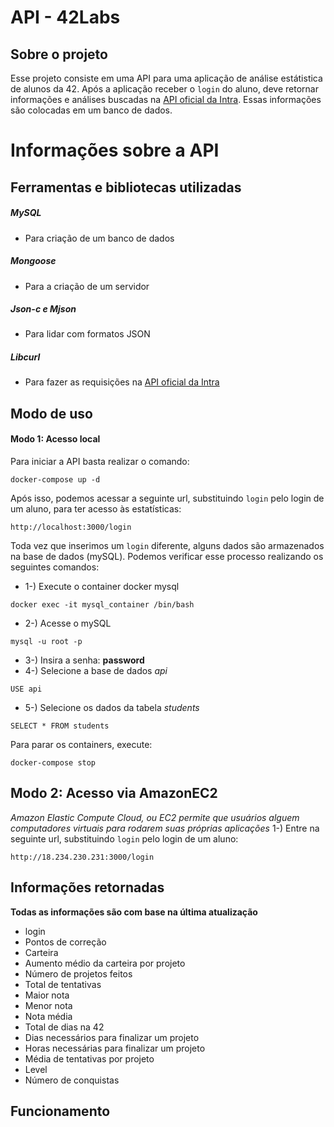 # API - 42Labs

## **Sobre o projeto**
Esse projeto consiste em uma API para uma aplicação de análise estátistica de alunos da 42. 
Após a aplicação receber o `login` do aluno, deve retornar informações e análises buscadas na [API oficial da Intra](https://api.intra.42.fr/). Essas informações são colocadas em um banco de dados.

# **Informações sobre a API**

## **Ferramentas e bibliotecas utilizadas**

##### MySQL
- Para criação de um banco de dados
##### Mongoose
- Para a criação de um servidor
##### Json-c e Mjson
- Para lidar com formatos JSON
##### Libcurl
- Para fazer as requisições na [API oficial da Intra](https://api.intra.42.fr)

## **Modo de uso**
#### Modo 1: Acesso local
Para iniciar a API basta realizar o comando:

```
docker-compose up -d
```

Após isso, podemos acessar a seguinte url, substituindo `login` pelo login de um aluno, para ter acesso às estatísticas:
```
http://localhost:3000/login
```

Toda vez que inserimos um `login` diferente, alguns dados são armazenados na base de dados (mySQL). Podemos verificar esse processo realizando os seguintes comandos:

- 1-) Execute o container docker mysql
```
docker exec -it mysql_container /bin/bash
```
- 2-) Acesse o mySQL
```
mysql -u root -p
```
- 3-) Insira a senha: **password**
- 4-) Selecione a base de dados *api*
```
USE api
```
- 5-) Selecione os dados da tabela *students*
```
SELECT * FROM students
```
Para parar os containers, execute:
```
docker-compose stop
```

## Modo 2: Acesso via AmazonEC2
*Amazon Elastic Compute Cloud, ou EC2 permite que usuários alguem computadores virtuais para rodarem suas próprias aplicações*
1-) Entre na seguinte url, substituindo `login` pelo login de um aluno:
```
http://18.234.230.231:3000/login
```

## **Informações retornadas**
**Todas as informações são com base na última atualização**
- login
- Pontos de correção
- Carteira
- Aumento médio da carteira por projeto
- Número de projetos feitos
- Total de tentativas
- Maior nota
- Menor nota
- Nota média
- Total de dias na 42
- Dias necessários para finalizar um projeto
- Horas necessárias para finalizar um projeto
- Média de tentativas por projeto
- Level
- Número de conquistas

## **Funcionamento**